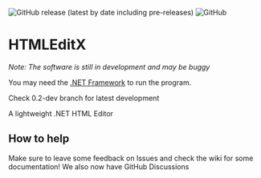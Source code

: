 ![GitHub release (latest by date including pre-releases)](https://img.shields.io/github/v/release/XTSoftware/HTMLEditX?include_prereleases) ![GitHub](https://img.shields.io/github/license/XTSoftware/HTMLEditX)
# HTMLEditX 

*Note: The software is still in development and may be buggy*

You may need the [.NET Framework](https://go.microsoft.com/fwlink/?LinkId=2085155) to run the program.

Check 0.2-dev branch for latest development

A lightweight .NET HTML Editor 

## How to help
Make sure to leave some feedback on Issues and check the wiki for some documentation! We also now have GitHub Discussions
